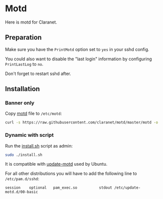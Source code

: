 # Motd

Here is motd for Claranet.

## Preparation

Make sure you have the `PrintMotd` option set to `yes` in your sshd config.

You could also want to disable the "last login" information by configuring `PrintLastLog` to `no`.

Don't forget to restart sshd after.

## Installation

### Banner only

Copy [motd](motd) file to `/etc/motd`:

```bash
curl -s https://raw.githubusercontent.com/claranet/motd/master/motd -o /etc/motd
```

### Dynamic with script

Run the [install.sh](install.sh) script as admin:

```bash
sudo ./install.sh
```

It is compatible with [update-motd](https://launchpad.net/update-motd) used by Ubuntu.

For all other distributions you will have to add the following line to `/etc/pam.d/sshd`:

```
session    optional   pam_exec.so          stdout /etc/update-motd.d/00-basic
```
